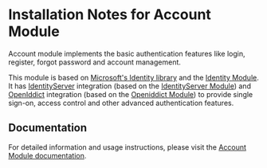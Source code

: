 # Installation Notes for Account Module

Account module implements the basic authentication features like login, register, forgot password and account management.

This module is based on [Microsoft's Identity library](https://docs.microsoft.com/en-us/aspnet/core/security/authentication/identity?view=aspnetcore-6.0&tabs=visual-studio) and the [Identity Module](https://docs.abp.io/en/abp/latest/modules/identity). It has [IdentityServer](https://docs.abp.io/en/abp/latest/modules/identity-server) integration (based on the [IdentityServer Module](https://docs.abp.io/en/abp/latest/modules/identity-server)) and [OpenIddict](https://github.com/openiddict) integration (based on the [Openiddict Module](https://docs.abp.io/en/abp/latest/modules/openiddict)) to provide single sign-on, access control and other advanced authentication features.

## Documentation

For detailed information and usage instructions, please visit the [Account Module documentation](https://abp.io/docs/latest/Modules/Account). 